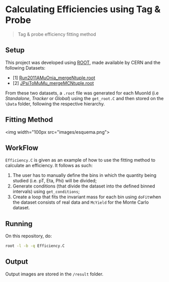# Calculating Efficiencies using Tag & Probe

> Tag &amp; probe efficiency fitting method

## Setup

This project was developed using [ROOT](https://root.cern.ch/root/html534/guides/users-guide/InstallandBuild.html), made available by CERN and the following Datasets:
* [1] [Run2011AMuOnia_mergeNtuple.root](https://drive.google.com/drive/u/0/folders/1Nu9Al7SV1F60TMFxKZVBIMvgEWAdzida)
* [2] [JPsiToMuMu_mergeMCNtuple.root](https://drive.google.com/drive/u/0/folders/1Nu9Al7SV1F60TMFxKZVBIMvgEWAdzida)

From these two datasets, a `.root` file was generated for each MuonId (i.e *Standalone*, *Tracker* or *Global*) using the `get_root.C` and then stored on the `\Data` folder, following the respective hierarchy.

## Fitting Method

<img width="100px src="images/esquema.png">

## WorkFlow

`Efficiency.C` is given as an example of how to use the fitting method to calculate an efficiency. It follows as such:
1. The user has to manually define the bins in which the quantity being studied (i.e. pT, Eta, Phi) will be divided;
2. Generate conditions (that divide the dataset into the defined binned intervals) using ```get_conditions```;
3. Create a loop that fits the invariant mass for each bin using ```doFit```when the dataset consists of real data and ```McYield``` for the Monte Carlo dataset.

## Running

On this repository, do:

```sh
root -l -b -q Efficiency.C
```

## Output
Output images are stored in the `/result` folder.
